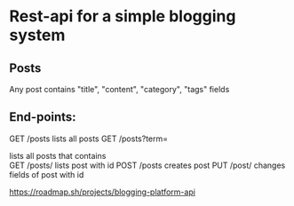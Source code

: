 # Rest-api for a simple blogging system

## Posts
Any post contains "title", "content", "category", "tags" fields

## End-points:
GET  /posts               lists all posts
GET  /posts?term=<search> lists all posts that contains <search>
GET  /posts/<id>          lists post with <id> id
POST /posts               creates post 
PUT  /post/<id>           changes fields of post with <id> id

https://roadmap.sh/projects/blogging-platform-api
